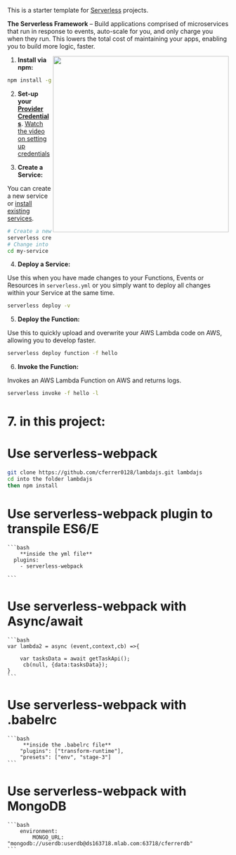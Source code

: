 This is a starter template for [Serverless](https://serverless.com/framework/) projects.


**The Serverless Framework** – Build applications comprised of microservices that run in response to events, auto-scale for you, and only charge you when they run.  This lowers the total cost of maintaining your apps, enabling you to build more logic, faster.

<img align="right" width="400" src="https://s3-us-west-2.amazonaws.com/assets.site.serverless.com/email/sls-getting-started.gif" />

1. **Install via npm:**
  ```bash
  npm install -g serverless
  ```

2. **Set-up your [Provider Credentials](./docs/providers/aws/guide/credentials.md)**. [Watch the video on setting up credentials](https://www.youtube.com/watch?v=HSd9uYj2LJA)

3. **Create a Service:**

  You can create a new service or [install existing services](#how-to-install-a-service).
  ```bash
  # Create a new Serverless Service/Project
  serverless create --template aws-nodejs --path my-service
  # Change into the newly created directory
  cd my-service
  ```

4. **Deploy a Service:**

  Use this when you have made changes to your Functions, Events or Resources in `serverless.yml` or you simply want to deploy all changes within your Service at the same time.
  ```bash
  serverless deploy -v
  ```

5. **Deploy the Function:**

  Use this to quickly upload and overwrite your AWS Lambda code on AWS, allowing you to develop faster.
  ```bash
  serverless deploy function -f hello
  ```

6. **Invoke the Function:**

 Invokes an AWS Lambda Function on AWS and returns logs.
  ```bash
  serverless invoke -f hello -l
  ```
# 7. **in this project:**
  # Use serverless-webpack
   ```bash
   git clone https://github.com/cferrer0128/lambdajs.git lambdajs
   cd into the folder lambdajs
   then npm install
  

  ```

  # Use serverless-webpack plugin to transpile ES6/E
    
    ```bash
        **inside the yml file**
      plugins:
        - serverless-webpack
        
    ```
# Use serverless-webpack with Async/await
    ```bash
    var lambda2 = async (event,context,cb) =>{

        var tasksData = await getTaskApi();
         cb(null, {data:tasksData});
    }
    ```
 
# Use serverless-webpack with .babelrc
    ```bash
         **inside the .babelrc file**
        "plugins": ["transform-runtime"],
        "presets": ["env", "stage-3"]
    ```
# Use serverless-webpack with MongoDB
    ```bash
        environment: 
            MONGO_URL: "mongodb://userdb:userdb@ds163718.mlab.com:63718/cferrerdb"  
    ```
  
